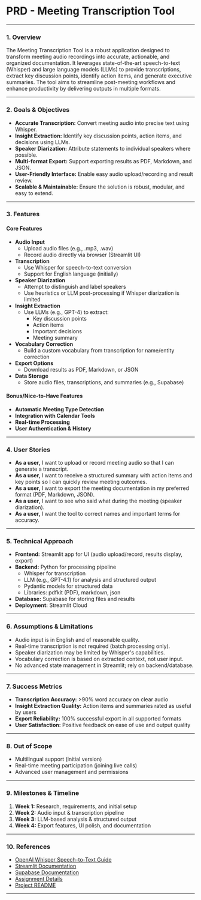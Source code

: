 # PRD - Meeting Transcription Tool

---

### 1. Overview

The Meeting Transcription Tool is a robust application designed to transform meeting audio recordings into accurate, actionable, and organized documentation. It leverages state-of-the-art speech-to-text (Whisper) and large language models (LLMs) to provide transcriptions, extract key discussion points, identify action items, and generate executive summaries. The tool aims to streamline post-meeting workflows and enhance productivity by delivering outputs in multiple formats.

---

### 2. Goals & Objectives

- **Accurate Transcription:** Convert meeting audio into precise text using Whisper.
- **Insight Extraction:** Identify key discussion points, action items, and decisions using LLMs.
- **Speaker Diarization:** Attribute statements to individual speakers where possible.
- **Multi-format Export:** Support exporting results as PDF, Markdown, and JSON.
- **User-Friendly Interface:** Enable easy audio upload/recording and result review.
- **Scalable & Maintainable:** Ensure the solution is robust, modular, and easy to extend.

---

### 3. Features

#### Core Features
- **Audio Input**
  - Upload audio files (e.g., .mp3, .wav)
  - Record audio directly via browser (Streamlit UI)
- **Transcription**
  - Use Whisper for speech-to-text conversion
  - Support for English language (initially)
- **Speaker Diarization**
  - Attempt to distinguish and label speakers
  - Use heuristics or LLM post-processing if Whisper diarization is limited
- **Insight Extraction**
  - Use LLMs (e.g., GPT-4) to extract:
    - Key discussion points
    - Action items
    - Important decisions
    - Meeting summary
- **Vocabulary Correction**
  - Build a custom vocabulary from transcription for name/entity correction
- **Export Options**
  - Download results as PDF, Markdown, or JSON
- **Data Storage**
  - Store audio files, transcriptions, and summaries (e.g., Supabase)

#### Bonus/Nice-to-Have Features
- **Automatic Meeting Type Detection**
- **Integration with Calendar Tools**
- **Real-time Processing**
- **User Authentication & History**

---

### 4. User Stories

- **As a user,** I want to upload or record meeting audio so that I can generate a transcript.
- **As a user,** I want to receive a structured summary with action items and key points so I can quickly review meeting outcomes.
- **As a user,** I want to export the meeting documentation in my preferred format (PDF, Markdown, JSON).
- **As a user,** I want to see who said what during the meeting (speaker diarization).
- **As a user,** I want the tool to correct names and important terms for accuracy.

---

### 5. Technical Approach

- **Frontend:** Streamlit app for UI (audio upload/record, results display, export)
- **Backend:** Python for processing pipeline
  - Whisper for transcription
  - LLM (e.g., GPT-4.1) for analysis and structured output
  - Pydantic models for structured data
  - Libraries: pdfkit (PDF), markdown, json
- **Database:** Supabase for storing files and results
- **Deployment:** Streamlit Cloud

---

### 6. Assumptions & Limitations

- Audio input is in English and of reasonable quality.
- Real-time transcription is not required (batch processing only).
- Speaker diarization may be limited by Whisper's capabilities.
- Vocabulary correction is based on extracted context, not user input.
- No advanced state management in Streamlit; rely on backend/database.

---

### 7. Success Metrics

- **Transcription Accuracy:** >90% word accuracy on clear audio
- **Insight Extraction Quality:** Action items and summaries rated as useful by users
- **Export Reliability:** 100% successful export in all supported formats
- **User Satisfaction:** Positive feedback on ease of use and output quality

---

### 8. Out of Scope

- Multilingual support (initial version)
- Real-time meeting participation (joining live calls)
- Advanced user management and permissions

---

### 9. Milestones & Timeline

1. **Week 1:** Research, requirements, and initial setup
2. **Week 2:** Audio input & transcription pipeline
3. **Week 3:** LLM-based analysis & structured output
4. **Week 4:** Export features, UI polish, and documentation

---

### 10. References

- [OpenAI Whisper Speech-to-Text Guide](https://platform.openai.com/docs/guides/speech-to-text)
- [Streamlit Documentation](https://docs.streamlit.io/)
- [Supabase Documentation](https://supabase.com/docs)
- [Assignment Details](./Assignment_Development.md)
- [Project README](./README.md)

---